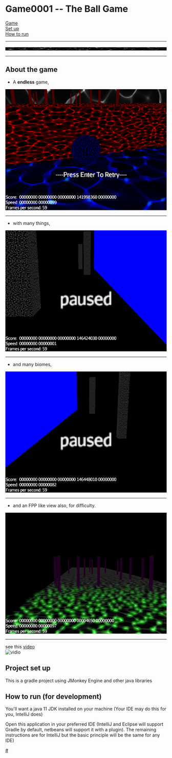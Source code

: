# **Game0001** -- The Ball Game 

[Game](#about-the-game "About the game") \
[Set up](#project-set-up "Project set up") \
[How to run](#how-to-run--for-development- "How to run (for development)")


***

[<img src="src/main/resources/Textures/caustics.jpg" width="1000" height="10"/>](src/main/resources/Textures/caustics.jpg "I used this in the game")

***


## About the game

- A **endless** game,

![](ImageAndVideos/screenshotGame1.png "1")
***

- with many things,

![](ImageAndVideos/screenshotGame2.png "2")
***

- and many biomes,

![](ImageAndVideos/screenshotGame3.png "3")
***

- and an FPP like view also, for difficulty.

![](ImageAndVideos/screenshotGame4.png "4")
***

see this [video](ImageAndVideos/ScreenRecording.avi "wait it may load now")\
![vidio](ImageAndVideos/ScreenRecording.gif)

## Project set up
This is a gradle project using JMonkey Engine and other java libraries


## How to run (for development)
You'll want a java 11 JDK installed on your machine (Your IDE may do this for you, IntelliJ does)

Open this application in your preferred IDE (IntelliJ and Eclipse will support Gradle by default, netbeans will support it with a plugin). The remaining instructions are for IntelliJ but the basic principle will be the same for any IDE)

[#](#game0001----the-ball-game "Scroll to top")
